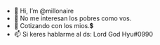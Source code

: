 - 👋 Hi, I’m @millonaire
- 👀 No me interesan los pobres como vos.
- 🌱 Cotizando con los mios.💲
- 📫 Si keres hablarme al ds: Lord God Hyu#0990

